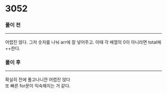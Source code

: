 # 3052

### 풀이 전 <hr>
어렵진 않다. 그저 숫자를 나눠 arr에 잘 넣어주고. 이때 각 배열의 0이 아니라면 total에 ++한다.

### 풀이 후<hr>
확실히 전에 풀고나니깐 어렵진 않다<br> 또 빠른 for문이 익숙해지는 거 같다.